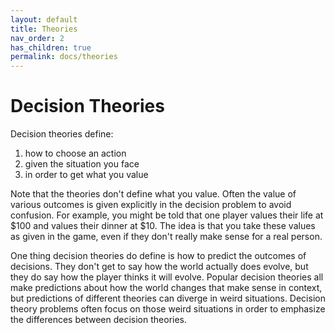 ```yaml
---
layout: default
title: Theories
nav_order: 2
has_children: true
permalink: docs/theories
---
```


# Decision Theories

Decision theories define:

1. how to choose an action
2. given the situation you face
3. in order to get what you value

Note that the theories don't define what you value. Often the value of various outcomes is given explicitly in the decision problem to avoid confusion. For example, you might be told that one player values their life at $100 and values their dinner at $10. The idea is that you take these values as given in the game, even if they don't really make sense for a real person.

One thing decision theories do define is how to predict the outcomes of decisions. They don't get to say how the world actually does evolve, but they do say how the player thinks it will evolve. Popular decision theories all make predictions about how the world changes that make sense in context, but predictions of different theories can diverge in weird situations. Decision theory problems often focus on those weird situations in order to emphasize the differences between decision theories.
